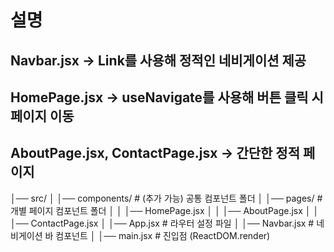 # 설명

## Navbar.jsx → Link를 사용해 정적인 네비게이션 제공

## HomePage.jsx → useNavigate를 사용해 버튼 클릭 시 페이지 이동

## AboutPage.jsx, ContactPage.jsx → 간단한 정적 페이지

│── src/
│ │── components/ # (추가 가능) 공통 컴포넌트 폴더
│ │── pages/ # 개별 페이지 컴포넌트 폴더
│ │ │── HomePage.jsx
│ │ │── AboutPage.jsx
│ │ │── ContactPage.jsx
│ │── App.jsx # 라우터 설정 파일
│ │── Navbar.jsx # 네비게이션 바 컴포넌트
│ │── main.jsx # 진입점 (ReactDOM.render)
